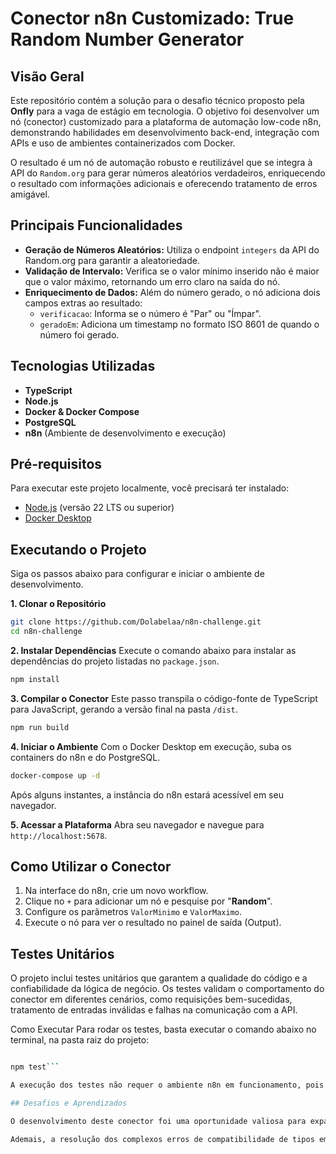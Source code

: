 # Conector n8n Customizado: True Random Number Generator

## Visão Geral

Este repositório contém a solução para o desafio técnico proposto pela **Onfly** para a vaga de estágio em tecnologia. O objetivo foi desenvolver um nó (conector) customizado para a plataforma de automação low-code n8n, demonstrando habilidades em desenvolvimento back-end, integração com APIs e uso de ambientes containerizados com Docker.

O resultado é um nó de automação robusto e reutilizável que se integra à API do `Random.org` para gerar números aleatórios verdadeiros, enriquecendo o resultado com informações adicionais e oferecendo tratamento de erros amigável.

## Principais Funcionalidades

* **Geração de Números Aleatórios:** Utiliza o endpoint `integers` da API do Random.org para garantir a aleatoriedade.
* **Validação de Intervalo:** Verifica se o valor mínimo inserido não é maior que o valor máximo, retornando um erro claro na saída do nó.
* **Enriquecimento de Dados:** Além do número gerado, o nó adiciona dois campos extras ao resultado:
    * `verificacao`: Informa se o número é "Par" ou "Ímpar".
    * `geradoEm`: Adiciona um timestamp no formato ISO 8601 de quando o número foi gerado.

## Tecnologias Utilizadas

* **TypeScript**
* **Node.js**
* **Docker & Docker Compose**
* **PostgreSQL**
* **n8n** (Ambiente de desenvolvimento e execução)

## Pré-requisitos

Para executar este projeto localmente, você precisará ter instalado:

* [Node.js](https://nodejs.org/) (versão 22 LTS ou superior)
* [Docker Desktop](https://www.docker.com/products/docker-desktop/)

## Executando o Projeto

Siga os passos abaixo para configurar e iniciar o ambiente de desenvolvimento.

**1. Clonar o Repositório**
```bash
git clone https://github.com/Dolabelaa/n8n-challenge.git
cd n8n-challenge
````

**2. Instalar Dependências**
Execute o comando abaixo para instalar as dependências do projeto listadas no `package.json`.

```bash
npm install
```

**3. Compilar o Conector**
Este passo transpila o código-fonte de TypeScript para JavaScript, gerando a versão final na pasta `/dist`.

```bash
npm run build
```

**4. Iniciar o Ambiente**
Com o Docker Desktop em execução, suba os containers do n8n e do PostgreSQL.

```bash
docker-compose up -d
```

Após alguns instantes, a instância do n8n estará acessível em seu navegador.

**5. Acessar a Plataforma**
Abra seu navegador e navegue para `http://localhost:5678`.

## Como Utilizar o Conector

1.  Na interface do n8n, crie um novo workflow.
2.  Clique no `+` para adicionar um nó e pesquise por "**Random**".
3.  Configure os parâmetros `ValorMinimo` e `ValorMaximo`.
4.  Execute o nó para ver o resultado no painel de saída (Output).

## Testes Unitários
O projeto inclui testes unitários que garantem a qualidade do código e a confiabilidade da lógica de negócio. Os testes validam o comportamento do conector em diferentes cenários, como requisições bem-sucedidas, tratamento de entradas inválidas e falhas na comunicação com a API.

Como Executar
Para rodar os testes, basta executar o comando abaixo no terminal, na pasta raiz do projeto:

```Bash

npm test```

A execução dos testes não requer o ambiente n8n em funcionamento, pois as dependências externas são simuladas durante o processo para garantir que os testes sejam rápidos e confiáveis.

## Desafios e Aprendizados

O desenvolvimento deste conector foi uma oportunidade valiosa para expandir minhas habilidades, especialmente em tecnologias que eu ainda estava explorando. Minha experiência com TypeScript e Docker era limitada, o que tornou o projeto um desafio de aprendizado intensivo e prático. A configuração do ambiente com Docker Compose foi um dos pontos mais desafiadores, mas me ensinou a importância de criar ambientes de desenvolvimento isolados e eficientes.

Ademais, a resolução dos complexos erros de compatibilidade de tipos em TypeScript refinou minhas habilidades de depuração e me ensinou a importância de um pensamento analítico e persistente. Em suma, este projeto é mais do que a entrega de uma solução técnica; é a prova da minha capacidade de aprender e me adaptar rapidamente a novas tecnologias, enfrentando obstáculos com resiliência e foco na qualidade.
